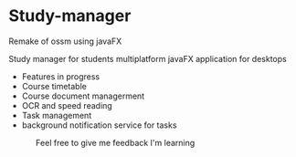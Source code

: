 # Study-manager
Remake of ossm using javaFX
<p>Study manager for students
multiplatform javaFX application for desktops<p>
<ul>
<li>Features in progress</li>
<li>Course timetable</li>
<li>Course document managerment</li>
<li>OCR and speed reading</li>
<li>Task management</li>
<li>background notification service for tasks</li>
<ul>
<p>Feel free to give me feedback I'm learning<p>
